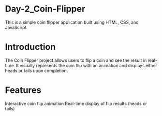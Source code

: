 # Day-2_Coin-Flipper
This is a simple  coin flipper application built using HTML, CSS, and JavaScript.

# Introduction
The Coin Flipper project allows users to flip a coin and see the result in real-time. It visually represents the coin flip with an animation and displays either heads or tails upon completion.

# Features
Interactive coin flip animation
Real-time display of flip results (heads or tails)
